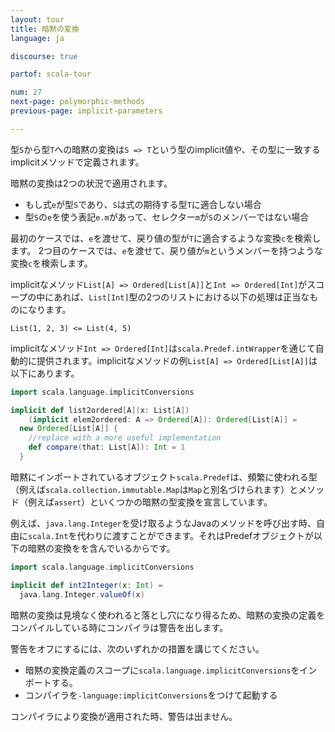 ```yaml
---
layout: tour
title: 暗黙の変換
language: ja

discourse: true

partof: scala-tour

num: 27
next-page: polymorphic-methods
previous-page: implicit-parameters

---
```


型`S`から型`T`への暗黙の変換は`S => T`という型のimplicit値や、その型に一致するimplicitメソッドで定義されます。

暗黙の変換は2つの状況で適用されます。

* もし式`e`が型`S`であり、`S`は式の期待する型`T`に適合しない場合
* 型`S`の`e`を使う表記`e.m`があって、セレクター`m`が`S`のメンバーではない場合

最初のケースでは、`e`を渡せて、戻り値の型が`T`に適合するような変換`c`を検索します。
2つ目のケースでは、`e`を渡せて、戻り値が`m`というメンバーを持つような変換`c`を検索します。

implicitなメソッド`List[A] => Ordered[List[A]]`と`Int => Ordered[Int]`がスコープの中にあれば、`List[Int]`型の2つのリストにおける以下の処理は正当なものになります。

```
List(1, 2, 3) <= List(4, 5)
```
implicitなメソッド`Int => Ordered[Int]`は`scala.Predef.intWrapper`を通じて自動的に提供されます。implicitなメソッドの例`List[A] => Ordered[List[A]]`は以下にあります。

```scala mdoc
import scala.language.implicitConversions

implicit def list2ordered[A](x: List[A])
    (implicit elem2ordered: A => Ordered[A]): Ordered[List[A]] =
  new Ordered[List[A]] { 
    //replace with a more useful implementation
    def compare(that: List[A]): Int = 1
  }
```
暗黙にインポートされているオブジェクト`scala.Predef`は、頻繁に使われる型（例えば`scala.collection.immutable.Map`は`Map`と別名づけられます）とメソッド（例えば`assert`）といくつかの暗黙の型変換を宣言しています。

例えば、`java.lang.Integer`を受け取るようなJavaのメソッドを呼び出す時、自由に`scala.Int`を代わりに渡すことができます。それはPredefオブジェクトが以下の暗黙の変換をを含んでいるからです。

```scala mdoc
import scala.language.implicitConversions

implicit def int2Integer(x: Int) =
  java.lang.Integer.valueOf(x)
```

暗黙の変換は見境なく使われると落とし穴になり得るため、暗黙の変換の定義をコンパイルしている時にコンパイラは警告を出します。

警告をオフにするには、次のいずれかの措置を講じてください。

* 暗黙の変換定義のスコープに`scala.language.implicitConversions`をインポートする。
* コンパイラを`-language:implicitConversions`をつけて起動する

コンパイラにより変換が適用された時、警告は出ません。
